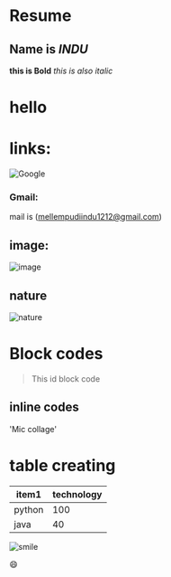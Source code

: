 # Resume
## Name is *INDU*
**this is Bold**
_this is also italic_
<h1>hello<h1>
  
  # links:
  
  ![Google](http://www.google.com)
  
  ### Gmail:
  
  mail is (mellempudiindu1212@gmail.com)
  
  ## image:
  
  ![image](https://tse1.mm.bing.net/th?id=OIP.CGdYTKvYr_wvrsWbVVE2HgHaEK&pid=Api&P=0&w=308&h=174)

## nature

![nature](https://tse3.mm.bing.net/th?id=OIP.4-TgQ0VRVc9f8B0JQ39fHwHaEK&pid=Api&P=0&w=298&h=168)

# Block codes
> This id block code

## inline codes

'Mic collage'

# table creating

item1  | technology
-----  | ------------
python | 100
java   | 40

![smile](https://tse4.mm.bing.net/th?id=OIP.DS2p50lv8T9oac4qqmYCogHaCV&pid=Api&P=0&w=540&h=171)

:smile:

